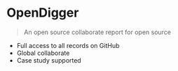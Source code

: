 # OpenDigger

> An open source collaborate report for open source

- Full access to all records on GitHub
- Global collaborate
- Case study supported

